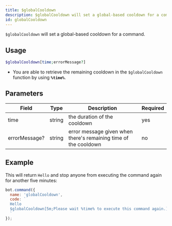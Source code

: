 ```yaml
---
title: $globalCooldown 
description: $globalCooldown will set a global-based cooldown for a command.
id: globalCooldown
---
```


`$globalCooldown` will set a global-based cooldown for a command.

## Usage

```php
$globalCooldown[time;errorMessage?]
```
* You are able to retrieve the remaining cooldown in the `$globalCooldown` function by using **`%time%`**.

## Parameters 


| Field     | Type    | Description                                        | Required |
|-----------|---------|----------------------------------------------------|----------|
| time      | string  | the duration of the cooldown                             | yes      |
| errorMessage?     | string  | error message given when there's remaining time of the cooldown          | no       |


## Example

This will return `Hello` and stop anyone from executing the command again for another five minutes:

```javascript
bot.command({
  name: 'globalCooldown',
  code: `
  Hello
  $globalCooldown[5m;Please wait %time% to execute this command again.]
  `
});
```
